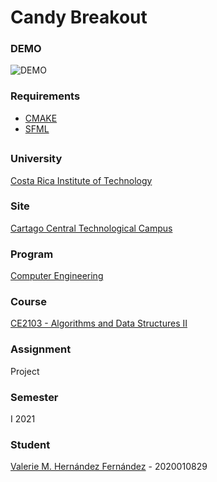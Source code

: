# Candy Breakout

### DEMO
![DEMO](https://github.com/valeriehernandez-7/Candy-Breakout/blob/main/docs/DEMO.gif)

### Requirements
- [CMAKE](https://cmake.org/download/)
- [SFML](https://www.sfml-dev.org/download.php)

##

### University
[Costa Rica Institute of Technology](https://www.tec.ac.cr/)

### Site
[Cartago Central Technological Campus](https://www.tec.ac.cr/ubicaciones/campus-tecnologico-central-cartago)

### Program
[Computer Engineering](https://www.tec.ac.cr/en/carreras/licentiates-degree-computer-engineering)

### Course
[CE2103 - Algorithms and Data Structures II](https://www.tec.ac.cr/planes-estudio/licenciatura-ingenieria-computadores)

### Assignment
Project

### Semester
I 2021

### Student
[Valerie M. Hernández Fernández](https://github.com/valeriehernandez-7) - 2020010829

##
